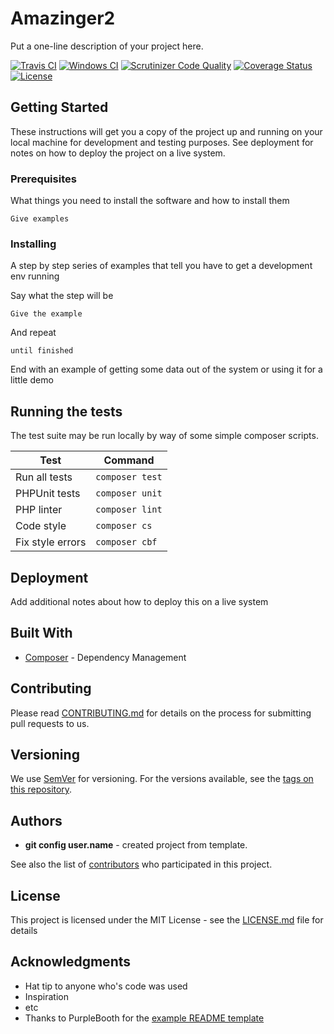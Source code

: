 # Amazinger2

Put a one-line description of your project here.

[![Travis CI](https://travis-ci.org/gregreg-1-andersonnderson/amazinger2.svg?branch=master)](https://travis-ci.org/gregreg-1-andersonnderson/amazinger2)
[![Windows CI](https://ci.appveyor.com/api/projects/status/REPLACE_THIS?svg=true)](https://ci.appveyor.com/project/gregreg-1-andersonnderson/amazinger2)
[![Scrutinizer Code Quality](https://scrutinizer-ci.com/g/gregreg-1-andersonnderson/amazinger2/badges/quality-score.png?b=master)](https://scrutinizer-ci.com/g/gregreg-1-andersonnderson/amazinger2/?branch=master)
[![Coverage Status](https://coveralls.io/repos/github/gregreg-1-andersonnderson/amazinger2/badge.svg?branch=master)](https://coveralls.io/github/gregreg-1-andersonnderson/amazinger2?branch=master) 
[![License](https://poser.pugx.org/gregreg-1-andersonnderson/amazinger2/license)](https://github.com/gregreg-1-andersonnderson/amazinger2//master/LICENSE)

## Getting Started

These instructions will get you a copy of the project up and running on your local machine for development and testing purposes. See deployment for notes on how to deploy the project on a live system.

### Prerequisites

What things you need to install the software and how to install them

```
Give examples
```

### Installing

A step by step series of examples that tell you have to get a development env running

Say what the step will be

```
Give the example
```

And repeat

```
until finished
```

End with an example of getting some data out of the system or using it for a little demo

## Running the tests

The test suite may be run locally by way of some simple composer scripts.

| Test             | Command
| ---------------- | ---
| Run all tests    | `composer test`
| PHPUnit tests    | `composer unit`
| PHP linter       | `composer lint`
| Code style       | `composer cs`     
| Fix style errors | `composer cbf`


## Deployment

Add additional notes about how to deploy this on a live system

## Built With

* [Composer](https://getcomposer.org/) - Dependency Management

## Contributing

Please read [CONTRIBUTING.md](CONTRIBUTING.md) for details on the process for submitting pull requests to us.

## Versioning

We use [SemVer](http://semver.org/) for versioning. For the versions available, see the [tags on this repository](https://github.com/gregreg-1-andersonnderson/amazinger2/tags). 

## Authors

* **git config user.name** - created project from template.

See also the list of [contributors](https://github.com/gregreg-1-andersonnderson/amazinger2/contributors) who participated in this project.

## License

This project is licensed under the MIT License - see the [LICENSE.md](LICENSE.md) file for details

## Acknowledgments

* Hat tip to anyone who's code was used
* Inspiration
* etc
* Thanks to PurpleBooth for the [example README template](https://gist.github.com/PurpleBooth/109311bb0361f32d87a2)
